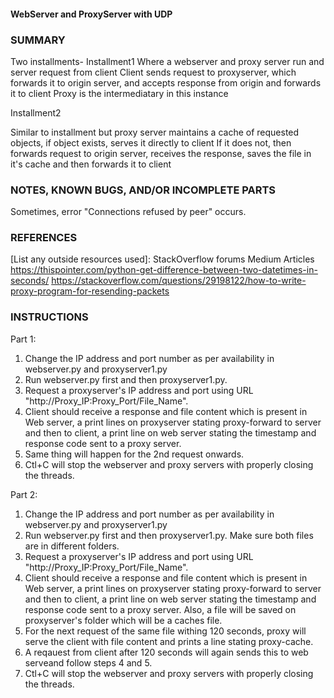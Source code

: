 #### WebServer and ProxyServer with UDP
### SUMMARY
Two installments-
Installment1
Where a webserver and proxy server run and server request from client
Client sends request to proxyserver, which forwards it to origin server,
and accepts response from origin and forwards it to client
Proxy is the intermediatary in this instance

Installment2

Similar to installment but proxy server maintains a cache of requested objects, 
if object exists, serves it directly to client
If it does not, then forwards request to origin server, receives the response, 
saves the file in it's cache and then forwards it to client

### NOTES, KNOWN BUGS, AND/OR INCOMPLETE PARTS

Sometimes, error "Connections refused by peer" occurs.

### REFERENCES

[List any outside resources used]: 
StackOverflow forums
Medium Articles
https://thispointer.com/python-get-difference-between-two-datetimes-in-seconds/
https://stackoverflow.com/questions/29198122/how-to-write-proxy-program-for-resending-packets

### INSTRUCTIONS

Part 1:
1. Change the IP address and port number as per availability in webserver.py and proxyserver1.py
2. Run webserver.py first and then proxyserver1.py. 
3. Request a proxyserver's IP address and port using URL "http://Proxy_IP:Proxy_Port/File_Name".
4. Client should receive a response and file content which is present in Web server, a print lines on proxyserver stating proxy-forward to server and then to client, a print line on web server stating the timestamp and response code sent to a proxy server.
5. Same thing will happen for the 2nd request onwards.
6. Ctl+C will stop the webserver and proxy servers with properly closing the threads.

Part 2:
1. Change the IP address and port number as per availability in webserver.py and proxyserver1.py
2. Run webserver.py first and then proxyserver1.py. Make sure both files are in different folders.
3. Request a proxyserver's IP address and port using URL "http://Proxy_IP:Proxy_Port/File_Name".
4. Client should receive a response and file content which is present in Web server, a print lines on proxyserver stating proxy-forward to server and then to client, a print line on web server stating the timestamp and response code sent to a proxy server. Also, a file will be saved on proxyserver's folder which will be a caches file.
5. For the next request of the same file withing 120 seconds, proxy will serve the client with file content and prints a line stating proxy-cache.
6. A reqauest from client after 120 seconds will again sends this to web serveand follow steps 4 and 5.
7. Ctl+C will stop the webserver and proxy servers with properly closing the threads.
